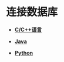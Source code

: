 # 连接数据库<a name="ZH-CN_TOPIC_0000001179940236"></a>

-   **[C/C++语言](C-C++语言.md)**

-   **[Java](Java.md)**

-   **[Python](Python.md)**

